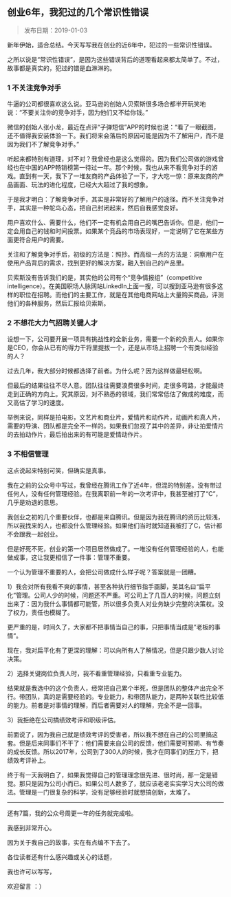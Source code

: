 ## 创业6年，我犯过的几个常识性错误

> 发布日期：2019-01-03

新年伊始，适合总结。今天写写我在创业的近6年中，犯过的一些常识性错误。

之所以说是“常识性错误”，是因为这些错误背后的道理看起来都太简单了。不过，故事都是真实的，犯过的错是血淋淋的。

### 1 不关注竞争对手

牛逼的公司都很喜欢这么说。亚马逊的创始人贝索斯很多场合都半开玩笑地说：“不要关注你的竞争对手，因为他们又不给你钱。”

微信的创始人张小龙，最近在点评“子弹短信”APP的时候也说：“看了一眼截图，还不值得我安装体验一下。我们将来会落后的原因可能是因为不了解用户，而不是因为我们不了解竞争对手。”

听起来都特别有道理，对不对？我曾经也是这么觉得的。因为我们公司做的游戏曾经也在中国的APP畅销榜第一待过一年。那个时候，我也从来不看竞争对手的游戏。直到有一天，我下了一堆友商的产品体验了一下，才大吃一惊：原来友商的产品画面、玩法的进化程度，已经大大超过了我的想象。

于是我才明白：了解竞争对手，其实是非常好的了解用户的途径。而不关注竞争对手，其实是一种鸵鸟心态，把自己封闭起来，然后自我感觉良好。

用户喜欢什么、需要什么，他们不一定有机会用自己的嘴巴告诉你。但是，他们一定会用自己的钱和时间投票。如果某个竞品的市场表现好，一定说明了它在某些方面更符合用户的需要。

关注和了解竞争对手后，初级的方法是：照抄。而高级一点的方法是：洞察用户在使用产品背后的需求，找到更好的解决方案，融入到自己的产品里。

贝索斯没有告诉我们的是，其实他的公司有个“竞争情报组”（competitive intelligence）。在美国职场人脉网站LinkedIn上面一搜，可以搜到亚马逊有很多这样的职位在招聘。而他们的主要工作，就是在其他电商网站上大量购买商品，评测他们的各种服务，然后汇报给贝索斯。

### 2 不想花大力气招聘关键人才

设想一下，公司要开展一项具有挑战性的全新业务，需要一个新的负责人。如果你是CEO，你会从已有的得力干将里提拔一个，还是从市场上招聘一个有类似经验的人？

过去几年，我大部分时候都选择了前者。为什么呢？因为这样做最轻松啊。

但最后的结果往往不尽人意。团队往往需要浪费很多时间，走很多弯路，才能最终走到正确的方向上。究其原因，对不熟悉的领域，我们常常低估了做成的难度，而又高估了学习的速度。

举例来说，同样是拍电影，文艺片和商业片，爱情片和动作片，动画片和真人片，需要的导演、团队都是完全不一样的。如果我们忽视了其中的差异，非让拍爱情片的去拍动作片，最后拍出来的有可能是爱情动作片。

### 3 不相信管理

这点说起来特别可笑，但确实是真事。

我在之前的公众号中写过，我曾经在腾讯工作了近4年，但混的特别差。没有带过任何人，没有任何管理经验。在我离职前一年的一次考评中，我甚至被打了“C”，几乎是劝退的意思。

我创业之初的几个重要伙伴，也都是来自腾讯。但是因为我在腾讯的资历比较浅，所以我找来的人，也都没什么管理经验。如果他们当时就知道我被打了C，估计都不会跟我一起创业。

但是好死不死，创业的第一个项目居然做成了。一堆没有任何管理经验的人，也能做成事，这让我更相信了一件事：管理不重要。

一个认为管理不重要的人，会把公司做成什么样子呢？答案就是一团糟。

1）我会对所有我看不爽的事情，甚至各种执行细节指手画脚，美其名曰“扁平化”管理。公司人少的时候，问题还不严重。可公司上了几百人的时候，问题立刻出来了：因为我什么事情都可能管，所以很多负责人对业务缺少完整的决策权。没了权力，责任也模糊了。

更严重的是，时间久了，大家都不把事情当自己的事，只把事情当成是”老板的事情“。

现在，我对扁平化有了更深的理解：可以向所有人了解情况，但是只跟少数人讨论决策。

2）选择关键岗位负责人时，我不看重管理经验，只看重专业能力。

结果就是我选中的这个负责人，经常把自己累个半死，但是团队的整体产出完全不行。带团队，真的是需要经验的。专业能力，和带团队能力，是两种关联性比较低的能力。前者是对事情的理解，而后者需要对人的理解，完全不是一回事。

3）我拒绝在公司搞绩效考评和职级评估。

前面说了，因为我自己就是绩效考评的受害者，所以我不想在自己的公司里搞这套。但是后来同事们不干了：他们需要来自公司的反馈，他们需要可预期、有节奏的成长反馈。所以2017年，公司到了300人的时候，我才在同事们的压力下，把绩效考评补上。

终于有一天我明白了，如果我觉得自己的管理理念很先进、很时尚，那一定是错觉。那只是因为公司小而已。如果公司人数多了，就应该老老实实学习大公司的做法。管理是一门很复杂的科学，没有足够经验时就想搞创新，太难了。

---

还有7篇，我的公众号周更一年的任务就完成啦。

我感到非常开心。

因为关于我自己的故事，实在有点编不下去了。

各位读者还有什么感兴趣或关心的话题，

我也许可以写写，

欢迎留言 ：）